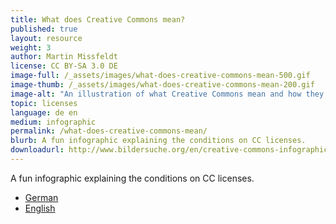 ```yaml
---
title: What does Creative Commons mean?
published: true
layout: resource
weight: 3
author: Martin Missfeldt
license: CC BY-SA 3.0 DE
image-full: /_assets/images/what-does-creative-commons-mean-500.gif
image-thumb: /_assets/images/what-does-creative-commons-mean-200.gif
image-alt: "An illustration of what Creative Commons mean and how they grant permission for sharing works."
topic: licenses
language: de en
medium: infographic
permalink: /what-does-creative-commons-mean/
blurb: A fun infographic explaining the conditions on CC licenses.
downloadurl: http://www.bildersuche.org/en/creative-commons-infographic.php
---
```


A fun infographic explaining the conditions on CC licenses.
- [German](http://www.bildersuche.org/creative-commons-infografik.php)
- [English](http://www.bildersuche.org/en/creative-commons-infographic.php)

